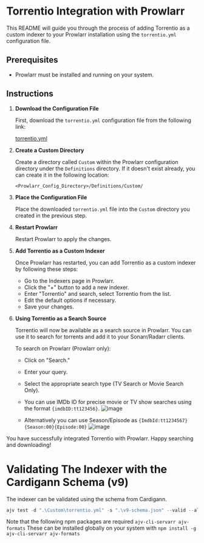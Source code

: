 # Torrentio Integration with Prowlarr

This README will guide you through the process of adding Torrentio as a custom indexer to your Prowlarr installation using the `torrentio.yml` configuration file.

## Prerequisites

- Prowlarr must be installed and running on your system.

## Instructions

1. **Download the Configuration File**

   First, download the `torrentio.yml` configuration file from the following link:

   [torrentio.yml](https://github.com/dreulavelle/Prowlarr-Indexers/blob/main/Custom/torrentio.yml)

2. **Create a Custom Directory**

   Create a directory called `Custom` within the Prowlarr configuration directory under the `Definitions` directory. If it doesn't exist already, you can create it in the following location:

   ```
   <Prowlarr_Config_Directory>/Definitions/Custom/
   ```

3. **Place the Configuration File**

   Place the downloaded `torrentio.yml` file into the `Custom` directory you created in the previous step.

4. **Restart Prowlarr**

   Restart Prowlarr to apply the changes.

5. **Add Torrentio as a Custom Indexer**

   Once Prowlarr has restarted, you can add Torrentio as a custom indexer by following these steps:

   - Go to the Indexers page in Prowlarr.
   - Click the "+" button to add a new indexer.
   - Enter "Torrentio" and search, select Torrentio from the list.
   - Edit the default options if necessary.
   - Save your changes.

6. **Using Torrentio as a Search Source**

   Torrentio will now be available as a search source in Prowlarr. You can use it to search for torrents and add it to your Sonarr/Radarr clients.

   To search on Prowlarr (Prowlarr only):

   - Click on "Search."
   - Enter your query.
   - Select the appropriate search type (TV Search or Movie Search Only).
   - You can use IMDb ID for precise movie or TV show searches using the format `{imdbID:tt123456}`.
![image](https://github.com/dreulavelle/Prowlarr-Indexers/assets/5782630/1c437cf5-c6c5-4fe6-9963-61dd5590eefc)

   - Alternatively you can use Season/Episode as `{ImdbId:tt1234567}{Season:00}{Episode:00}`
![image](https://github.com/dreulavelle/Prowlarr-Indexers/assets/5782630/87a2f007-dd17-419f-b5d8-1063aca2daa7)


You have successfully integrated Torrentio with Prowlarr. Happy searching and downloading!

# Validating The Indexer with the Cardigann Schema (v9)

The indexer can be validated using the schema from Cardigann.

```js
ajv test -d ".\Custom\torrentio.yml" -s ".\v9-schema.json" --valid --all-errors -c ajv-formats --spec=draft2019
```

Note that the following npm packages are required `ajv-cli-servarr ajv-formats` These can be installed globally on your system with `npm install -g ajv-cli-servarr ajv-formats`
